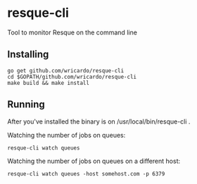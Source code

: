 resque-cli
==========

Tool to monitor Resque on the command line


Installing
-----------

```shell
go get github.com/wricardo/resque-cli
cd $GOPATH/github.com/wricardo/resque-cli
make build && make install
```

Running
-----------
After you've installed the binary is on /usr/local/bin/resque-cli .

Watching the number of jobs on queues:
```shell
resque-cli watch queues
```
Watching the number of jobs on queues on a different host:
```shell
resque-cli watch queues -host somehost.com -p 6379
```
